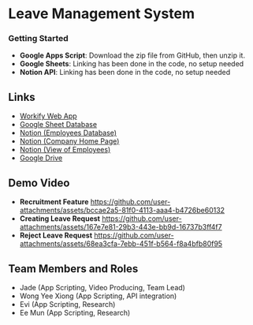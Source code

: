# Leave Management System

### Getting Started
- **Google Apps Script**: Download the zip file from GitHub, then unzip it.
- **Google Sheets**: Linking has been done in the code, no setup needed
- **Notion API**: Linking has been done in the code, no setup needed

## Links
- [Workify Web App](https://script.google.com/macros/s/AKfycbwLyWzwRyrjAtSpgKQAsf0VQtZp8H-BHyzVJ3roG4eSHtBJutMcH7bf3_yzCuq7SCDc/exec)
- [Google Sheet Database](https://docs.google.com/spreadsheets/d/15L9SYMDR6BmOJWojmwAtpoyq4BEdeM2c4hftyADMCsc/edit?gid=23863867#gid=23863867)
- [Notion (Employees Database)](https://www.notion.so/c3ffe9dade5343629254889a500311e9?v=207b2eec583d4b10a87a0049209e45db&pvs=4)
- [Notion (Company Home Page)](https://www.notion.so/50faf9f62acc4ebb88a303d6ab8a0fe7?v=4d7ca82863c943e28375e3fc17611b5f&pvs=4)
- [Notion (View of Employees)](https://www.notion.so/cde6f1a283e941faaf0a51b8d475699d?v=47a26c97a15c4728bfb947eebf644a16&pvs=4)
- [Google Drive](https://drive.google.com/drive/folders/1J0_QOcTDPRu_yvudOWW6o4J5e8b7HgeL?usp=sharing)

## Demo Video
- **Recruitment Feature**
https://github.com/user-attachments/assets/bccae2a5-81f0-4113-aaa4-b4726be60132
- **Creating Leave Request**
https://github.com/user-attachments/assets/167e7e81-29b3-443e-bb9d-16737b3ff4f7
- **Reject Leave Request**
https://github.com/user-attachments/assets/68ea3cfa-7ebb-451f-b564-f8a4bfb80f95

## Team Members and Roles

- Jade (App Scripting, Video Producing, Team Lead)
- Wong Yee Xiong (App Scripting, API integration)
- Evi (App Scripting, Research)
- Ee Mun (App Scripting, Research)
